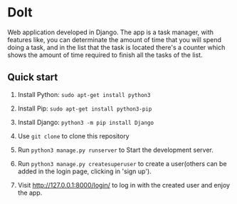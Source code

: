 DoIt
===========

Web application developed in Django. The app is a task manager, with features like, you can determinate the amount of time that you will spend doing a task, and in the list that the task is located there's a counter which shows the amount of time required to finish all the tasks of the list.


Quick start
-----------

1. Install Python: ``sudo apt-get install python3``

2. Install Pip: ``sudo apt-get install python3-pip``

3. Install Django: ``python3 -m pip install Django``

4. Use ``git clone`` to clone this repository

5. Run ``python3 manage.py runserver`` to Start the development server. 

6. Run ``python3 manage.py createsuperuser`` to create a user(others can be added in the login page, clicking in 'sign up'). 

7. Visit http://127.0.0.1:8000/login/ to log in with the created user and enjoy the app.